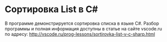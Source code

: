 # Сортировка List в C\#
В программе демонстрируется сортировка списка в языке C#. Разбор программы и полная информация доступны в статье на сайте vscode.ru по адресу: http://vscode.ru/prog-lessons/sortirovka-list-v-c-sharp.html
